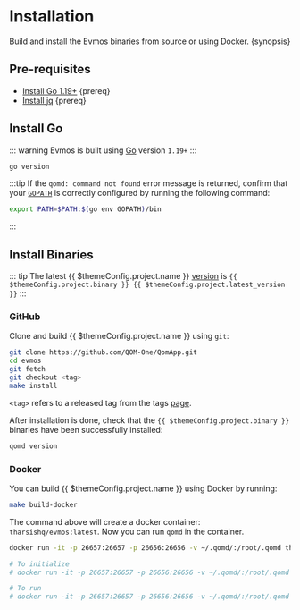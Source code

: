 <!--
order: 1
-->

# Installation

Build and install the Evmos binaries from source or using Docker. {synopsis}

## Pre-requisites

- [Install Go 1.19+](https://golang.org/dl/) {prereq}
- [Install jq](https://stedolan.github.io/jq/download/) {prereq}

## Install Go

::: warning
Evmos is built using [Go](https://golang.org/dl/) version `1.19+`
:::

```bash
go version
```

:::tip
If the `qomd: command not found` error message is returned, confirm that your [`GOPATH`](https://golang.org/doc/gopath_code#GOPATH) is correctly configured by running the following command:

```bash
export PATH=$PATH:$(go env GOPATH)/bin
```

:::

## Install Binaries

::: tip
The latest {{ $themeConfig.project.name }} [version](https://github.com/evmos/evmos/releases) is `{{ $themeConfig.project.binary }} {{ $themeConfig.project.latest_version }}`
:::

### GitHub

Clone and build {{ $themeConfig.project.name }} using `git`:

```bash
git clone https://github.com/QOM-One/QomApp.git
cd evmos
git fetch
git checkout <tag>
make install
```

`<tag>` refers to a released tag from the tags [page](https://github.com/evmos/evmos/tags).

After installation is done, check that the `{{ $themeConfig.project.binary }}` binaries have been successfully installed:

```bash
qomd version
```

### Docker

You can build {{ $themeConfig.project.name }} using Docker by running:

```bash
make build-docker
```

The command above will create a docker container: `tharsishq/evmos:latest`. Now you can run `qomd` in the container.

```bash
docker run -it -p 26657:26657 -p 26656:26656 -v ~/.qomd/:/root/.qomd tharsishq/evmos:latest qomd version

# To initialize
# docker run -it -p 26657:26657 -p 26656:26656 -v ~/.qomd/:/root/.qomd tharsishq/evmos:latest qomd init test-chain --chain-id test_9000-2

# To run
# docker run -it -p 26657:26657 -p 26656:26656 -v ~/.qomd/:/root/.qomd tharsishq/evmos:latest qomd start
```

